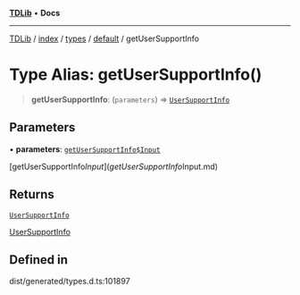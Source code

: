 [**TDLib**](../../../../../../README.md) • **Docs**

***

[TDLib](../../../../../../modules.md) / [index](../../../../../README.md) / [types](../../../README.md) / [default](../README.md) / getUserSupportInfo

# Type Alias: getUserSupportInfo()

> **getUserSupportInfo**: (`parameters`) => [`UserSupportInfo`](UserSupportInfo.md)

## Parameters

• **parameters**: [`getUserSupportInfo$Input`](getUserSupportInfo$Input.md)

[getUserSupportInfo$Input](getUserSupportInfo$Input.md)

## Returns

[`UserSupportInfo`](UserSupportInfo.md)

[UserSupportInfo](UserSupportInfo.md)

## Defined in

dist/generated/types.d.ts:101897
